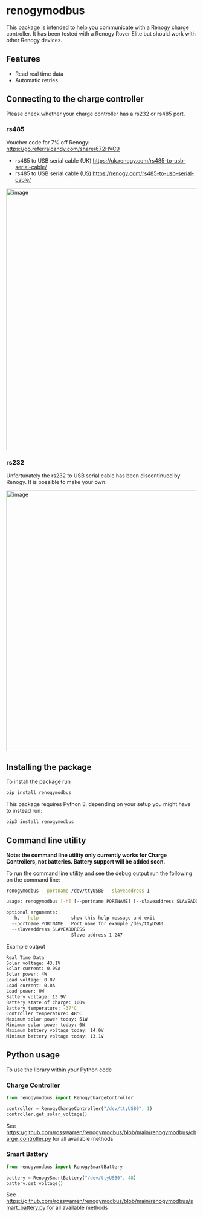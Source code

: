 # renogymodbus

This package is intended to help you communicate with a Renogy charge controller. It has been tested with a Renogy Rover Elite but should work with other Renogy devices.

## Features
* Read real time data
* Automatic retries

## Connecting to the charge controller
Please check whether your charge controller has a rs232 or rs485 port.

### rs485
Voucher code for 7% off Renogy: https://go.referralcandy.com/share/672HVC9

* rs485 to USB serial cable (UK) https://uk.renogy.com/rs485-to-usb-serial-cable/
* rs485 to USB serial cable (US) https://renogy.com/rs485-to-usb-serial-cable/

<img width="693" alt="image" src="https://user-images.githubusercontent.com/613642/179362448-12a805d1-4475-45cc-b3d7-c8a8e9c4b409.png">

### rs232
Unfortunately the rs232 to USB serial cable has been discontinued by Renogy. It is possible to make your own.

<img width="690" alt="image" src="https://user-images.githubusercontent.com/613642/179362464-35bde1f8-fcb2-43d8-8a52-0232ffa210e8.png">


## Installing the package


To install the package run

```sh
pip install renogymodbus
```

This package requires Python 3, depending on your setup you might have to instead run:

```sh
pip3 install renogymodbus
```


## Command line utility

**Note: the command line utility only currently works for Charge Controllers, not batteries. Battery support will be added soon.**

To run the command line utility and see the debug output run the following on the command line:

```sh
renogymodbus --portname /dev/ttyUSB0 --slaveaddress 1
```

```sh
usage: renogymodbus [-h] [--portname PORTNAME] [--slaveaddress SLAVEADDRESS]

optional arguments:
  -h, --help            show this help message and exit
  --portname PORTNAME   Port name for example /dev/ttyUSB0
  --slaveaddress SLAVEADDRESS
                        Slave address 1-247
```

Example output

```sh
Real Time Data
Solar voltage: 43.1V
Solar current: 0.09A
Solar power: 4W
Load voltage: 0.0V
Load current: 0.0A
Load power: 0W
Battery voltage: 13.9V
Battery state of charge: 100%
Battery temperature: -37°C
Controller temperature: 48°C
Maximum solar power today: 51W
Minimum solar power today: 0W
Maximum battery voltage today: 14.0V
Minimum battery voltage today: 13.1V
```

## Python usage

To use the library within your Python code

### Charge Controller

```python
from renogymodbus import RenogyChargeController

controller = RenogyChargeController("/dev/ttyUSB0", 1)
controller.get_solar_voltage()
```

See https://github.com/rosswarren/renogymodbus/blob/main/renogymodbus/charge_controller.py for all available methods

### Smart Battery

```python
from renogymodbus import RenogySmartBattery

battery = RenogySmartBattery("/dev/ttyUSB0", 48)
battery.get_voltage()
```
See https://github.com/rosswarren/renogymodbus/blob/main/renogymodbus/smart_battery.py for all available methods
